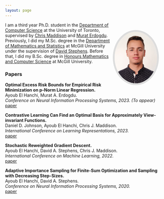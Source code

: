 ```yaml
---
layout: page
---
```

<img style="float: right;
    margin-top: 25px;
    margin-bottom: 35px;
    max-width: 30%;
    border: 6px solid #ddd;
    border-radius: 50%;
    box-sizing: border-box;"
    src="files/picture_3.jpg">

I am a third year Ph.D. student in the [Department of Computer Science](https://web.cs.toronto.edu/) at the University of Toronto, supervised by [Chris Maddison](https://www.cs.toronto.edu/~cmaddis/) and [Murat Erdogdu](https://www.cs.toronto.edu/~erdogdu/). Previously, I did my M.Sc. degree in the [Department of Mathematics and Statistics](https://www.mcgill.ca/mathstat/) at McGill University under the supervision of [David Stephens](https://www.math.mcgill.ca/dstephens/). Before that, I did my B.Sc. degree in
[Honours Mathematics and Computer Science](https://www.mcgill.ca/mathstat/undergraduate/programs/b-sc/joint-honours-mathematics-and-computer-science-b-sc) at McGill University.


<!---[Resume](files/resume.pdf) / [Google Scholar](https://scholar.google.com/citations?user=5ZzcGmgAAAAJ&hl=en&oi=ao)-->


### Papers ###

**Optimal Excess Risk Bounds for Empirical Risk Minimization on p-Norm Linear Regression.**  
Ayoub El Hanchi, Murat A. Erdogdu.  
*Conference on Neural Information Processing Systems, 2023. (To appear)*  
[paper](files/paper_4.pdf)

**Contrastive Learning Can Find an Optimal Basis for Approximately View-invariant Functions.**  
Daniel D. Johnson, Ayoub El Hanchi, Chris J. Maddison.  
*International Conference on Learning Representations, 2023.*  
[paper](files/paper_3.pdf)

**Stochastic Reweighted Gradient Descent.**  
Ayoub El Hanchi, David A. Stephens, Chris J. Maddison.  
*International Conference on Machine Learning, 2022.*  
[paper](files/paper_2.pdf)

**Adaptive Importance Sampling for Finite-Sum Optimization and Sampling with Decreasing Step-Sizes.**  
Ayoub El Hanchi, David A. Stephens.  
*Conference on Neural Information Processing Systems, 2020.*  
[paper](files/paper_1.pdf) <!---| [slides](files/presentation_1.pdf) | [poster](files/poster_1.pdf)-->

<!---
### Notes ###



**A Lyapunov Analysis of Loopless SARAH.**  
Ayoub El Hanchi  
[paper](files/paper_2.pdf)

### Thesis ###
**Large Scale Optimization and Sampling for Machine Learning and Statistics.**  
M.Sc. in Mathematics and Statistics, McGill University, May 2021.  
[thesis](files/thesis_1.pdf)
-->

<!---
### Software ###
**TorchVr (in progress)**  
A PyTorch library providing PyTorch modules and samplers that produce efficient gradient estimators to accelerate training of large scale models.  
All samplers are written in C++ using an efficient tree implementation for increased performance.
The C++ code is then exposed to python
using [pybind11](https://github.com/pybind/pybind11).  
<a href="files/code_1.zip">source

### Old Reports  ###
+ *Langevin Diffusion as Gradient Flow in Wasserstein Space.*  
<a href="files/report_4.pdf">report</a>
+ *Scaling up MCMC for Bayesian inference using adaptive data subsampling.*  
<a href="files/report_3.pdf">report</a> \|
<a href="files/presentation_4.pdf">slides</a>
+ *Statistical learning under a non-iid data generating process.*  
<a href="files/report_2.pdf">report</a>
-->